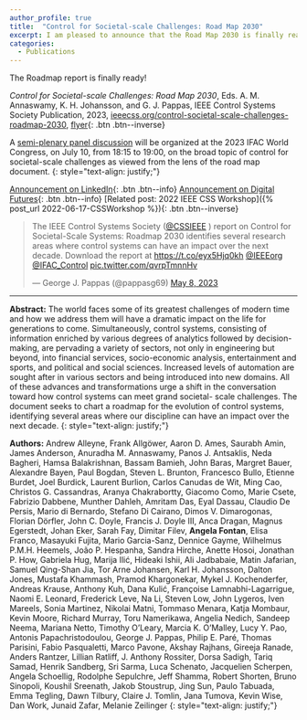 ```yaml
---
author_profile: true
title:  "Control for Societal-scale Challenges: Road Map 2030"
excerpt: I am pleased to announce that the Road Map 2030 is finally ready!..
categories:
  - Publications
---
```


The Roadmap report is finally ready!

*Control for Societal-scale Challenges: Road Map 2030*, 
Eds. A. M. Annaswamy, K. H. Johansson, and G. J. Pappas, 
IEEE Control Systems Society Publication, 2023, 
[ieeecss.org/control-societal-scale-challenges-roadmap-2030](https://ieeecss.org/control-societal-scale-challenges-roadmap-2030), [flyer](/assets/Flyer_v3_CSS_Roadmap_2030_compressed.pdf){: .btn .btn--inverse}

A [semi-plenary panel discussion](https://www.ifac2023.org/program/plenary-talks/) will be organized at the 2023 IFAC World Congress, on July 10, from 18:15 to 19:00, on the broad topic of control for societal-scale challenges 
as viewed from the lens of the road map document. 
{: style="text-align: justify;"}


[Announcement on LinkedIn](https://www.linkedin.com/posts/activity-7061315939446726656-HXXj?utm_source=share&utm_medium=member_desktop){: .btn .btn--info}
[Announcement on Digital Futures](https://www.digitalfutures.kth.se/2023/06/12/control-for-societal-scale-challenges-road-map-2030/){: .btn .btn--info}
[Related post: 2022 IEEE CSS Workshop]({% post_url 2022-06-17-CSSWorkshop %}){: .btn .btn--inverse}

<blockquote class="twitter-tweet"><p lang="en" dir="ltr">The IEEE Control Systems Society (<a href="https://twitter.com/CSSIEEE?ref_src=twsrc%5Etfw">@CSSIEEE</a> ) report on Control for Societal-Scale Systems: Roadmap 2030 identifies several research areas where control systems can have an impact over the next decade. Download the report at <a href="https://t.co/eyx5Hjq0kh">https://t.co/eyx5Hjq0kh</a> <a href="https://twitter.com/IEEEorg?ref_src=twsrc%5Etfw">@IEEEorg</a> <a href="https://twitter.com/IFAC_Control?ref_src=twsrc%5Etfw">@IFAC_Control</a> <a href="https://t.co/qvrpTmnnHv">pic.twitter.com/qvrpTmnnHv</a></p>&mdash; George J. Pappas (@pappasg69) <a href="https://twitter.com/pappasg69/status/1655550512346038273?ref_src=twsrc%5Etfw">May 8, 2023</a></blockquote> <script async src="https://platform.twitter.com/widgets.js" charset="utf-8"></script>

---
**Abstract:** The world faces some of its greatest challenges of modern time and how we address them will have a dramatic impact on the life for generations to come. 
Simultaneously, control systems, consisting of information enriched by various degrees of analytics followed by decision-making, are pervading a variety of sectors, 
not only in engineering but beyond, into financial services, socio-economic analysis, entertainment and sports, and political and social sciences. 
Increased levels of automation are sought after in various sectors and being introduced into new domains. All of these advances and transformations urge 
a shift in the conversation toward how control systems can meet grand societal- scale challenges. The document seeks to chart a roadmap for the evolution of control systems, 
identifying several areas where our discipline can have an impact over the next decade.
{: style="text-align: justify;"}

**Authors:**
Andrew Alleyne, Frank Allgöwer, Aaron D. Ames, Saurabh Amin, James Anderson, Anuradha M. Annaswamy, Panos J. Antsaklis, Neda Bagheri, Hamsa Balakrishnan, 
Bassam Bamieh, John Baras, Margret Bauer, Alexandre Bayen, Paul Bogdan, Steven L. Brunton, Francesco Bullo, Etienne Burdet, Joel Burdick, Laurent Burlion, 
Carlos Canudas de Wit, Ming Cao, Christos G. Cassandras, Aranya Chakrabortty, Giacomo Como, Marie Csete, Fabrizio Dabbene, Munther Dahleh, Amritam Das, 
Eyal Dassau, Claudio De Persis, Mario di Bernardo, Stefano Di Cairano, Dimos V. Dimarogonas, Florian Dörfler, John C. Doyle, Francis J. Doyle III, 
Anca Dragan, Magnus Egerstedt, Johan Eker, Sarah Fay, Dimitar Filev, **Angela Fontan**, Elisa Franco, Masayuki Fujita, Mario Garcia-Sanz, Dennice Gayme, 
Wilhelmus P.M.H. Heemels, João  P. Hespanha, Sandra Hirche, Anette Hosoi, Jonathan P. How, Gabriela Hug, Marija Ilić, Hideaki Ishii, Ali Jadbabaie, 
Matin Jafarian, Samuel Qing-Shan Jia, Tor Arne Johansen, Karl H. Johansson, Dalton Jones, Mustafa Khammash, Pramod Khargonekar, Mykel J. Kochenderfer, 
Andreas Krause, Anthony Kuh, Dana Kulić, Françoise Lamnabhi-Lagarrigue, Naomi E. Leonard, Frederick Leve, Na Li, Steven Low, John Lygeros, Iven Mareels, 
Sonia Martinez, Nikolai Matni, Tommaso Menara, Katja Mombaur, Kevin Moore, Richard Murray, Toru Namerikawa, Angelia Nedich, Sandeep Neema, Mariana Netto, 
Timothy O’Leary, Marcia K. O’Malley, Lucy Y. Pao, Antonis Papachristodoulou, George J. Pappas, Philip E. Paré, Thomas Parisini, Fabio Pasqualetti, 
Marco Pavone, Akshay Rajhans, Gireeja Ranade, Anders Rantzer, Lillian Ratliff, J. Anthony Rossiter, Dorsa Sadigh, Tariq Samad, Henrik Sandberg, Sri Sarma, 
Luca Schenato, Jacquelien Scherpen, Angela Schoellig, Rodolphe Sepulchre, Jeff Shamma, Robert Shorten, Bruno Sinopoli, Koushil Sreenath, Jakob Stoustrup, 
Jing Sun, Paulo Tabuada, Emma Tegling, Dawn Tilbury, Claire J. Tomlin, Jana Tumova, Kevin Wise, Dan Work, Junaid Zafar, Melanie Zeilinger
{: style="text-align: justify;"}
